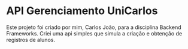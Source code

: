 # API Gerenciamento UniCarlos

Este projeto foi criado por mim, Carlos João, para a disciplina Backend Frameworks. Criei uma api simples que simula a criação e obtenção de registros de alunos.
